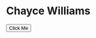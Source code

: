 <!doctype html>
<html>

<head>

<link rel="stylesheet" href="app.css"/>

</head>


<body>

<h1>Chayce Williams</h1>
<button onClick="alertButton()">Click Me</button>

</body>

<script src="app.js"></script>

</html>
